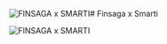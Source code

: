 ![FINSAGA x SMARTI](https://github.com/ErdemUngor/Financial-AI-Bot-Smarti-UI-UX-design-and-more/assets/73080674/c1c30c11-3888-477e-948a-3c7991ebd969)# Finsaga x Smarti

![FINSAGA x SMARTI](https://github.com/ErdemUngor/Financial-AI-Bot-Smarti-UI-UX-design-and-more/assets/73080674/77da4968-67cd-4441-8eef-0fc759cd17f6)

